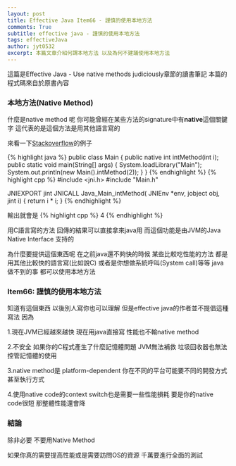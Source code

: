 ```yaml
---
layout: post
title: Effective Java Item66 - 謹慎的使用本地方法
comments: True 
subtitle: effective java - 謹慎的使用本地方法
tags: effectiveJava
author: jyt0532
excerpt: 本篇文章介紹何謂本地方法 以及為何不建議使用本地方法
---
```


這篇是Effective Java - Use native methods judiciously章節的讀書筆記 本篇的程式碼來自於原書內容

### 本地方法(Native Method)

什麼是native method 呢 你可能曾經在某些方法的signature中有**native**這個關鍵字 這代表的是這個方法是用其他語言寫的

來看一下[Stackoverflow](https://stackoverflow.com/questions/18900736/what-are-native-methods-in-java-and-where-should-they-be-used)的例子


{% highlight java %}
public class Main {
    public native int intMethod(int i);
    public static void main(String[] args) {
        System.loadLibrary("Main");
        System.out.println(new Main().intMethod(2));
    }
}
{% endhighlight %}
{% highlight cpp %}
#include <jni.h>
#include "Main.h"

JNIEXPORT jint JNICALL Java_Main_intMethod(
    JNIEnv *env, jobject obj, jint i) {
  return i * i;
}
{% endhighlight %}

輸出就會是
{% highlight cpp %}
4
{% endhighlight %}

用C語言寫的方法 回傳的結果可以直接拿來java用 而這個功能是由JVM的Java Native Interface 支持的

為什麼要提供這個東西呢 在之前java還不夠快的時候 某些比較吃性能的方法 都是用其他比較快的語言寫(比如說C) 或者是你想做系統呼叫(System call)等等 java做不到的事 都可以使用本地方法


### Item66: 謹慎的使用本地方法

知道有這個東西 以後別人寫你也可以理解 但是effective java的作者並不提倡這種寫法 因為

1.現在JVM已經越來越快 現在用java直接寫 性能也不輸native method 

2.不安全 如果你的C程式產生了什麼記憶體問題 JVM無法補救 垃圾回收器也無法控管記憶體的使用

3.native method是 platform-dependent 你在不同的平台可能要不同的開發方式甚至執行方式

4.使用native code的context switch也是需要一些性能損耗 要是你的native code很短 那整體性能還會降


### 結論

除非必要 不要用Native Method

如果你真的需要提高性能或是需要訪問OS的資源 千萬要進行全面的測試
